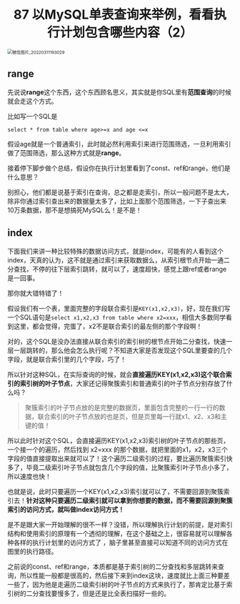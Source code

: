 <h1 align="center">87 以MySQL单表查询来举例，看看执行计划包含哪些内容（2）</h1>



<img src="https://studyimages.oss-cn-beijing.aliyuncs.com/img/mysql/64-108/%E5%BE%AE%E4%BF%A1%E5%9B%BE%E7%89%87_20220311193029.jpg" alt="微信图片_20220311193029" style="zoom:67%;" />

## range

先说说**range**这个东西，这个东西顾名思义，其实就是你SQL里有**范围查询**的时候就会走这个方式。

比如写一个SQL是

```
select * from table where age>=x and age <=x
```

假设age就是一个普通索引，此时就必然利用索引来进行范围筛选，一旦利用索引做了范围筛选，那么这种方式就是**range**。

接着停下脚步做个总结，假设你在执行计划里看到了const、ref和range，他们是什么意思？

别担心，他们都是说基于索引在查询，总之都是走索引，所以一般问题不是太大，除非你通过索引查出来的数据量太多了，比如上面那个范围筛选，一下子查出来10万条数据，那不是想搞死MySQL么！是不是！

## index

下面我们来讲一种比较特殊的数据访问方式，就是index，可能有的人看到这个index，天真的认为，这不就是通过索引来获取数据么，从索引根节点开始一通二分查找，不停的往下层索引跳转，就可以了，速度超快，感觉上跟ref或者range是一回事。

那你就大错特错了！

假设我们有一个表，里面完整的字段联合索引是`KEY(x1,x2,x3)`，好，现在我们写一个SQL语句是`select x1,x2,x3 from table where x2=xxx`，相信大多数同学看到这里，都会觉得，完蛋了，x2不是联合索引的最左侧的那个字段啊！

对的，这个SQL是没办法直接从联合索引的索引树的根节点开始二分查找，快速一层一层跳转的，那么他会怎么执行呢？不知道大家是否发现这个SQL里要查的几个字段，就是联合索引里的几个字段，巧了！

所以针对这种SQL，在实际查询的时候，就会**直接遍历KEY(x1,x2,x3)这个联合索引的索引树的叶子节点**，大家还记得聚簇索引和普通索引的叶子节点分别存放了什么吗？

> 聚簇索引的叶子节点放的是完整的数据页，里面包含完整的一行一行的数据，联合索引的叶子节点放的也是页，但是页里每一行就x1、x2、x3和主键的值！

所以此时针对这个SQL，会直接遍历KEY(x1,x2,x3)索引树的叶子节点的那些页，一个接一个的遍历，然后找到 x2=xxx 的那个数据，就把里面的x1，x2，x3三个字段的值直接提取出来就可以了！这个遍历二级索引的过程，要比遍历聚簇索引快多了，毕竟二级索引叶子节点就包含几个字段的值，比聚簇索引叶子节点小多了，所以速度也快！

也就是说，此时只要遍历一个KEY(x1,x2,x3)索引就可以了，不需要回源到聚簇索引去！**针对这种只要遍历二级索引就可以拿到你想要的数据，而不需要回源到聚簇索引的访问方式，就叫做index访问方式！**

是不是跟大家一开始理解的很不一样？没错，所以理解执行计划的前提，是对索引结构和使用索引的原理有一个透彻的理解，在这个基础之上，很容易就可以理解各种各样的执行计划里的访问方式了 ，脑子里甚至直接可以知道不同的访问方式在图里的执行路径。

之前说的const、ref和range，本质都是基于索引树的二分查找和多层跳转来查询，所以性能一般都是很高的，然后接下来到index这块，速度就比上面三种要差一些了，因为他是走遍历二级索引树的叶子节点的方式来执行了，那肯定比基于索引树的二分查找要慢多了，但是还是比全表扫描好一些的。
